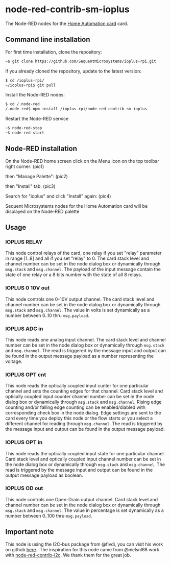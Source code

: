 # node-red-contrib-sm-ioplus

The Node-RED nodes for the [Home Automation card](https://sequentmicrosystems.com/products/raspberry-pi-home-automation-card) card.

## Command line installation

For first time installation, clone the repository:
```bash
~$ git clone https://github.com/SequentMicrosystems/ioplus-rpi.git
```

If you already cloned the repository, update to the latest version:
```bash
$ cd /ioplus-rpi/  
~/ioplus-rpi$ git pull
```
Install the Node-RED nodes:
```bash
$ cd /.node-red
/.node-red$ npm install /ioplus-rpi/node-red-contrib-sm-ioplus
```
Restart the Node-RED service
```bash
~$ node-red-stop
~$ node-red-start
```

## Node-RED installation

On the Node-RED home screen click on the Menu icon on the top toolbar right corner:
(pic1)

then "Manage Palette":
(pic2)

then "Install" tab:
(pic3)

Search for "ioplus" and click "Install" again:
(pic4)

Sequent Microsystems nodes for the Home Automation card will be displayed on the Node-RED palette

## Usage


### IOPLUS RELAY

This node control relays of the card, one relay if you set "relay" parameter in range [1..8] and all if you set "relay" to 0.
The card stack level and channel number can be set in the node dialog box or dynamically through ```msg.stack``` and ```msg.channel```.
The payload of the input message contain the state of one relay or a 8 bits number with the state of all 8 relays.

### IOPLUS 0 10V out

This node controls one 0-10V output channel.
The card stack level and channel number can be set in the node dialog box or dynamically through ```msg.stack``` and ```msg.channel```.
The value in volts is set dynamically as a number between 0..10 thru ```msg.payload```.

### IOPLUS ADC in

This node reads one analog input channel. 
The card stack level and channel number can be set in the node dialog box or dynamically through ```msg.stack``` and ```msg.channel```.
The read is triggered by the message input and output can be found in the output message payload as a number representing the voltage.

### IOPLUS OPT cnt

This node reads the optically coupled input cunter for one particular channel and sets the counting edges for that channel.
Card stack level and optically coupled input counter channel number can be set in the node dialog box or dynamically through ```msg.stack``` and ```msg.channel```.
Rising edge counting and/or falling edge counting can be enabled/diabled with corresponding check box in the node dialog.
Edge settings are sent to the card every time you deploy this node or the flow starts or you select a different channel for reading through ```msg.channel```.
The read is triggered by the message input and output can be found in the output message payload.

### IOPLUS OPT in

This node reads the optically coupled input state for one particular channel.
Card stack level and optically coupled input channel number can be set in the node dialog box or dynamically through ```msg.stack``` and ```msg.channel```.
The read is triggered by the message input and output can be found in the output message payload as boolean.

### IOPLUS OD out

This node controls one Open-Drain output channel.
Card stack level and channel number can be set in the node dialog box or dynamically through ```msg.stack``` and ```msg.channel```.
The value in percentage is set dynamically as a number between 0..100 thru ```msg.payload```.

## Important note

This node is using the I2C-bus package from @fivdi, you can visit his work on github [here](https://github.com/fivdi/i2c-bus). 
The inspiration for this node came from @nielsnl68 work with [node-red-contrib-i2c](https://github.com/nielsnl68/node-red-contrib-i2c).
We thank them for the great job.
